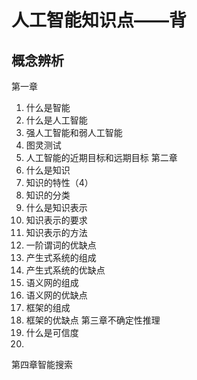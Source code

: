 # 人工智能知识点——背
## 概念辨析
第一章
1. 什么是智能
3. 什么是人工智能
4. 强人工智能和弱人工智能
5. 图灵测试
6. 人工智能的近期目标和远期目标
第二章
1. 什么是知识
2.  知识的特性（4）
3. 知识的分类
4. 什么是知识表示
5. 知识表示的要求
6. 知识表示的方法
7. 一阶谓词的优缺点
8. 产生式系统的组成
9. 产生式系统的优缺点
10. 语义网的组成
11. 语义网的优缺点
12. 框架的组成
13. 框架的优缺点
第三章不确定性推理
1. 什么是可信度
2. 

第四章智能搜索


